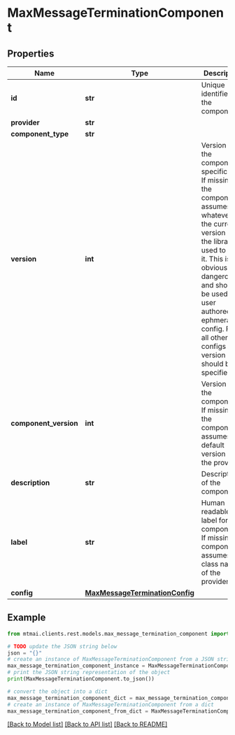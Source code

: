 # MaxMessageTerminationComponent


## Properties

Name | Type | Description | Notes
------------ | ------------- | ------------- | -------------
**id** | **str** | Unique identifier for the component. | [optional] 
**provider** | **str** |  | 
**component_type** | **str** |  | 
**version** | **int** | Version of the component specification. If missing, the component assumes whatever is the current version of the library used to load it. This is obviously dangerous and should be used for user authored ephmeral config. For all other configs version should be specified. | 
**component_version** | **int** | Version of the component. If missing, the component assumes the default version of the provider. | 
**description** | **str** | Description of the component. | 
**label** | **str** | Human readable label for the component. If missing the component assumes the class name of the provider. | 
**config** | [**MaxMessageTerminationConfig**](MaxMessageTerminationConfig.md) |  | 

## Example

```python
from mtmai.clients.rest.models.max_message_termination_component import MaxMessageTerminationComponent

# TODO update the JSON string below
json = "{}"
# create an instance of MaxMessageTerminationComponent from a JSON string
max_message_termination_component_instance = MaxMessageTerminationComponent.from_json(json)
# print the JSON string representation of the object
print(MaxMessageTerminationComponent.to_json())

# convert the object into a dict
max_message_termination_component_dict = max_message_termination_component_instance.to_dict()
# create an instance of MaxMessageTerminationComponent from a dict
max_message_termination_component_from_dict = MaxMessageTerminationComponent.from_dict(max_message_termination_component_dict)
```
[[Back to Model list]](../README.md#documentation-for-models) [[Back to API list]](../README.md#documentation-for-api-endpoints) [[Back to README]](../README.md)


